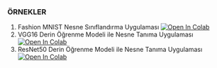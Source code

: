 
### ÖRNEKLER

1. Fashion MNIST Nesne Sınıflandırma Uygulaması [![Open In Colab](https://colab.research.google.com/assets/colab-badge.svg)](https://colab.research.google.com/github/ayyucekizrak/Keras_ile_Derin_Ogrenmeye_Giris/blob/master/Bölüm6/NesneTanima/Fashion_MNIST_CNN.ipynb)
2. VGG16 Derin Öğrenme Modeli ile Nesne Tanıma Uygulaması [![Open In Colab](https://colab.research.google.com/assets/colab-badge.svg)](https://colab.research.google.com/github/ayyucekizrak/Keras_ile_Derin_Ogrenmeye_Giris/blob/master/Bölüm6/NesneTanima/VGG16_NesneTanima.ipynb)
3. ResNet50 Derin Öğrenme Modeli ile Nesne Tanıma Uygulaması [![Open In Colab](https://colab.research.google.com/assets/colab-badge.svg)](https://colab.research.google.com/github/ayyucekizrak/Keras_ile_Derin_Ogrenmeye_Giris/blob/master/Bölüm6/NesneTanima/ResNet50_NesneTanima_ImageNet.ipynb)
